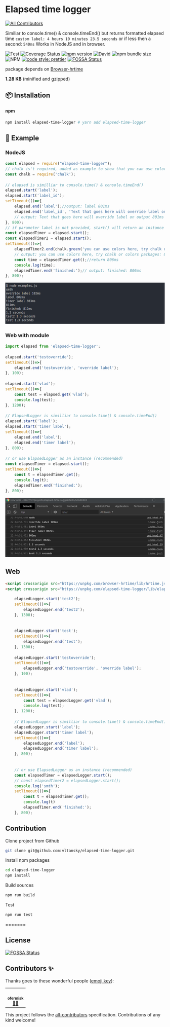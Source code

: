 # Elapsed time logger
<!-- ALL-CONTRIBUTORS-BADGE:START - Do not remove or modify this section -->
[![All Contributors](https://img.shields.io/badge/all_contributors-1-orange.svg?style=flat-square)](#contributors-)
<!-- ALL-CONTRIBUTORS-BADGE:END -->
Similiar to console.time() & console.timeEnd() but returns formatted elapsed time `custom label: 4 hours 10 minutes 23.5 seconds` or if less then a second: `540ms`
Works in NodeJS and in browser.

![Test](https://github.com/vltansky/elapsed-time-logger/workflows/Test/badge.svg)
[![Coverage Status][coveralls-image]][coveralls-url]
[![npm version](https://img.shields.io/npm/v/elapsed-time-logger)](https://www.npmjs.com/package/elapsed-time-logger)
![David](https://img.shields.io/david/vltansky/elapsed-time-logger)
![npm bundle size](https://img.shields.io/bundlephobia/min/elapsed-time-logger)
![NPM](https://img.shields.io/npm/l/elapsed-time-logger)
[![code style: prettier](https://img.shields.io/badge/code_style-prettier-ff69b4.svg?style=flat-square)](https://github.com/prettier/prettier)
[![FOSSA Status](https://app.fossa.io/api/projects/git%2Bgithub.com%2Fvltansky%2Felapsed-time-logger.svg?type=shield)](https://app.fossa.io/projects/git%2Bgithub.com%2Fvltansky%2Felapsed-time-logger?ref=badge_shield)


[coveralls-image]: https://img.shields.io/coveralls/github/vltansky/elapsed-time-logger
[coveralls-url]: https://coveralls.io/github/vltansky/elapsed-time-logger

package depends on [Browser-hrtime](https://github.com/vltansky/browser-hrtime)

**1.28 KB** (minified and gzipped)

## :package: Installation

#### npm

```bash
npm install elapsed-time-logger # yarn add elapsed-time-logger
```

## :page_with_curl: Example
### NodeJS
```js
const elapsed = require("elapsed-time-logger");
// chalk is't required, added as example to show that you can use colors in output
const chalk = require('chalk');
 
// elapsed is similliar to console.time() & console.timeEnd() 
elapsed.start('label');
elapsed.start('label_id');
setTimeout(()=>{
    elapsed.end('label');//output: label 801ms
    elapsed.end('label_id', 'Text that goes here will override label on output');
    // output: Text that goes here will override label on output 801ms
}, 800);
// if parameter label is not provided, start() will return an instance 
const elapsedTimer = elapsed.start();
const elapsedTimer2 = elapsed.start();
setTimeout(()=>{
    elapsedTimer2.end(chalk.green('you can use colors here, try chalk or colors packages:'));
    // output: you can use colors here, try chalk or colors packages: 806ms
    const time = elapsedTimer.get();//return 806ms
    console.log(time);
    elapsedTimer.end('finished:');// output: finished: 806ms
}, 800);
```
<img src="screenshots/node.png">

### Web with module
```js
import elapsed from 'elapsed-time-logger';

elapsed.start('testoverride');
setTimeout(()=>{
    elapsed.end('testoverride', 'override label');
}, 100);

elapsed.start('vlad');
setTimeout(()=>{
    const test = elapsed.get('vlad');
    console.log(test);
}, 1200);

// ElapsedLogger is similliar to console.time() & console.timeEnd() 
elapsed.start('label');
elapsed.start('timer label');
setTimeout(()=>{
    elapsed.end('label');
    elapsed.end('timer label');
}, 800);

// or use ElapsedLogger as an instance (recommended)
const elapsedTimer = elapsed.start();
setTimeout(()=>{
    const t = elapsedTimer.get();
    console.log(t);
    elapsedTimer.end('finished:');
}, 800);
```
<img src="screenshots/browser.png">

## Web
```html
<script crossorigin src="https://unpkg.com/browser-hrtime/lib/hrtime.js"></script>
<script crossorigin src="https://unpkg.com/elapsed-time-logger/lib/elapsed-time-logger.min.js"></script>
```
```javascript
    elapsedLogger.start('test2');
    setTimeout(()=>{
        elapsedLogger.end('test2');
    }, 1300);


    elapsedLogger.start('test');
    setTimeout(()=>{
        elapsedLogger.end('test');
    }, 1300);

    elapsedLogger.start('testoverride');
    setTimeout(()=>{
        elapsedLogger.end('testoverride', 'override label');
    }, 100);


    elapsedLogger.start('vlad');
    setTimeout(()=>{
        const test = elapsedLogger.get('vlad');
        console.log(test);
    }, 1200);

    // ElapsedLogger is similliar to console.time() & console.timeEnd() 
    elapsedLogger.start('label');
    elapsedLogger.start('timer label');
    setTimeout(()=>{
        elapsedLogger.end('label');
        elapsedLogger.end('timer label');
    }, 800);


    // or use ElapsedLogger as an instance (recommended)
    const elapsedTimer = elapsedLogger.start();
    // const elapsedTimer2 = elapsedLogger.start();
    console.log('smth');
    setTimeout(()=>{
        const t = elapsedTimer.get();
        console.log(t)
        elapsedTimer.end('finished:');
    }, 800);
```

##  Contribution

Clone project from Github

```bash
git clone git@github.com:vltansky/elapsed-time-logger.git
```

Install npm packages

```bash
cd elapsed-time-logger
npm install
```

Build sources

```bash
npm run build
```
Test

```bash
npm run test
```
=======
## License
[![FOSSA Status](https://app.fossa.io/api/projects/git%2Bgithub.com%2Fvltansky%2Felapsed-time-logger.svg?type=large)](https://app.fossa.io/projects/git%2Bgithub.com%2Fvltansky%2Felapsed-time-logger?ref=badge_large)

## Contributors ✨

Thanks goes to these wonderful people ([emoji key](https://allcontributors.org/docs/en/emoji-key)):

<!-- ALL-CONTRIBUTORS-LIST:START - Do not remove or modify this section -->
<!-- prettier-ignore-start -->
<!-- markdownlint-disable -->
<table>
  <tr>
    <td align="center"><a href="https://github.com/ofermisk"><img src="https://avatars.githubusercontent.com/u/10485117?v=4?s=100" width="100px;" alt=""/><br /><sub><b>ofermisk</b></sub></a><br /><a href="#mentoring-ofermisk" title="Mentoring">🧑‍🏫</a></td>
  </tr>
</table>

<!-- markdownlint-restore -->
<!-- prettier-ignore-end -->

<!-- ALL-CONTRIBUTORS-LIST:END -->

This project follows the [all-contributors](https://github.com/all-contributors/all-contributors) specification. Contributions of any kind welcome!